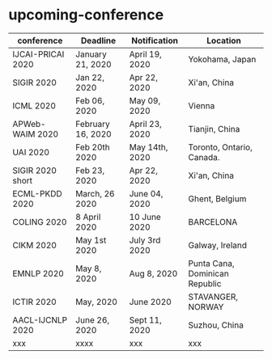 # upcoming-conference

| conference      | Deadline |   Notification |  Location 
| ----------- | ----------- | -----------  | ----------- |
| IJCAI-PRICAI 2020   | January 21, 2020     |   April 19, 2020 |    Yokohama, Japan  |
| SIGIR 2020   | Jan 22, 2020    |   Apr 22, 2020 |    Xi'an, China  |
| ICML 2020   | 	Feb 06, 2020    |   May 09, 2020  |    Vienna  |
|  APWeb-WAIM 2020      |  February 16, 2020      | April 23, 2020 | Tianjin, China | 
| UAI 2020   | Feb 20th 2020    |   May 14th, 2020 |    Toronto, Ontario, Canada.  |
| SIGIR 2020 short  | Feb 23, 2020    |   Apr 22, 2020 |    Xi'an, China  |
| ECML-PKDD 2020   | March, 26 2020    |   June 04, 2020 |    Ghent, Belgium  |
| COLING 2020   | 8 April 2020    |   10 June 2020 |    BARCELONA  |
| CIKM 2020   | May 1st 2020    |   July 3rd 2020 |     Galway, Ireland   |
| EMNLP 2020   | May 8, 2020    |   Aug 8, 2020 |    Punta Cana, Dominican Republic  |
| ICTIR 2020   | May, 2020    |  June 2020 |     STAVANGER, NORWAY  |
| AACL-IJCNLP 2020    | June 26, 2020    |   Sept 11, 2020 |    Suzhou, China  |
| xxx   | xxxx    |   xxx |    xxx  |

